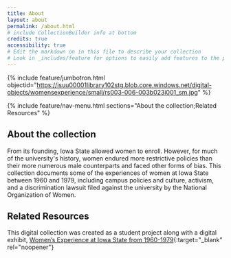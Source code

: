 ```yaml
---
title: About
layout: about
permalink: /about.html
# include CollectionBuilder info at bottom
credits: true
accessibility: true
# Edit the markdown on in this file to describe your collection
# Look in _includes/feature for options to easily add features to the page
---
```


{% include feature/jumbotron.html objectid="https://isuu00001library102stg.blob.core.windows.net/digital-objects/womensexperience/small/rs003-006-003b023i001_sm.jpg" %} 

{% include feature/nav-menu.html sections="About the collection;Related Resources" %}

## About the collection
From its founding, Iowa State allowed women to enroll. However, for much of the university's history, women endured more restrictive policies than their more numerous male counterparts and faced other forms of bias. This collection documents some of the experiences of women at Iowa State between 1960 and 1979, including campus policies and culture, activism, and a discrimination lawsuit filed against the university by the National Organization of Women.

## Related Resources

This digital collection was created as a student project along with a digital exhibit, [Women’s Experience at Iowa State from 1960-1979](https://exhibits.lib.iastate.edu/womens-experience-at-iowa-state-from-1960-1979){:target="_blank" rel="noopener"}